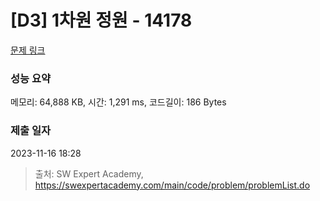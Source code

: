 # [D3] 1차원 정원 - 14178 

[문제 링크](https://swexpertacademy.com/main/code/problem/problemDetail.do?contestProbId=AX_N3oSqcyUDFARi) 

### 성능 요약

메모리: 64,888 KB, 시간: 1,291 ms, 코드길이: 186 Bytes

### 제출 일자

2023-11-16 18:28



> 출처: SW Expert Academy, https://swexpertacademy.com/main/code/problem/problemList.do